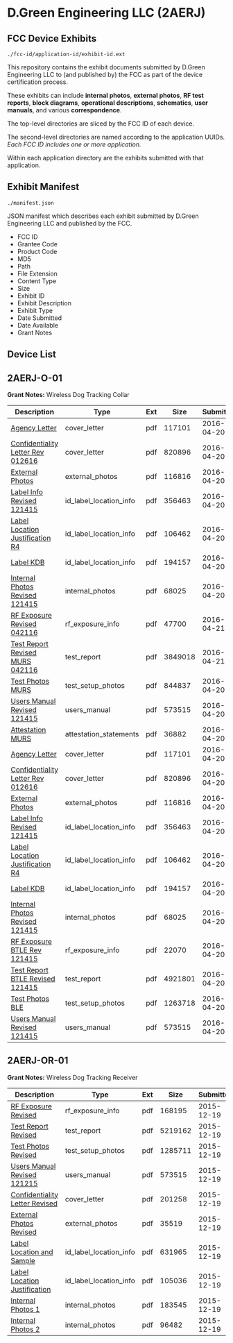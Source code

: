 # D.Green Engineering LLC (2AERJ)
## FCC Device Exhibits

```
./fcc-id/application-id/exhibit-id.ext
```

This repository contains the exhibit documents submitted by D.Green Engineering LLC to (and published by) the FCC as part of the device certification process.

These exhibits can include **internal photos**, **external photos**, **RF test reports**, **block diagrams**, **operational descriptions**, **schematics**, **user manuals**, and various **correspondence**.

The top-level directories are sliced by the FCC ID of each device.

The second-level directories are named according to the application UUIDs. *Each FCC ID includes one or more application.*

Within each application directory are the exhibits submitted with that application. 

## Exhibit Manifest

```
./manifest.json
```

JSON manifest which describes each exhibit submitted by D.Green Engineering LLC and published by the FCC.

- FCC ID
- Grantee Code
- Product Code
- MD5
- Path
- File Extension
- Content Type
- Size
- Exhibit ID
- Exhibit Description
- Exhibit Type
- Date Submitted
- Date Available
- Grant Notes

## Device List
## 2AERJ-O-01
**Grant Notes:** Wireless Dog Tracking Collar

| Description | Type | Ext | Size | Submitted | Available |
| ----------- | ---- | --- | ---- | --------- | --------- |
| [Agency Letter](2AERJ-O-01/6f812aa3bf8b2cc7ac874c7c1f43436f/2963618.pdf) | cover_letter | pdf | 117101 | 2016-04-20 | 2016-04-22 |
| [Confidentiality Letter Rev 012616](2AERJ-O-01/6f812aa3bf8b2cc7ac874c7c1f43436f/2963619.pdf) | cover_letter | pdf | 820896 | 2016-04-20 | 2016-04-22 |
| [External Photos](2AERJ-O-01/6f812aa3bf8b2cc7ac874c7c1f43436f/2963605.pdf) | external_photos | pdf | 116816 | 2016-04-20 | 2016-04-22 |
| [Label Info Revised 121415](2AERJ-O-01/6f812aa3bf8b2cc7ac874c7c1f43436f/2963603.pdf) | id_label_location_info | pdf | 356463 | 2016-04-20 | 2016-04-22 |
| [Label Location Justification R4](2AERJ-O-01/6f812aa3bf8b2cc7ac874c7c1f43436f/2963620.pdf) | id_label_location_info | pdf | 106462 | 2016-04-20 | 2016-04-22 |
| [Label KDB](2AERJ-O-01/6f812aa3bf8b2cc7ac874c7c1f43436f/2963621.pdf) | id_label_location_info | pdf | 194157 | 2016-04-20 | 2016-04-22 |
| [Internal Photos Revised 121415](2AERJ-O-01/6f812aa3bf8b2cc7ac874c7c1f43436f/2963604.pdf) | internal_photos | pdf | 68025 | 2016-04-20 | 2016-04-22 |
| [RF Exposure Revised 042116](2AERJ-O-01/6f812aa3bf8b2cc7ac874c7c1f43436f/2966476.pdf) | rf_exposure_info | pdf | 47700 | 2016-04-21 | 2016-04-22 |
| [Test Report Revised MURS 042116](2AERJ-O-01/6f812aa3bf8b2cc7ac874c7c1f43436f/2966477.pdf) | test_report | pdf | 3849018 | 2016-04-21 | 2016-04-22 |
| [Test Photos MURS](2AERJ-O-01/6f812aa3bf8b2cc7ac874c7c1f43436f/2963608.pdf) | test_setup_photos | pdf | 844837 | 2016-04-20 | 2016-04-22 |
| [Users Manual Revised 121415](2AERJ-O-01/6f812aa3bf8b2cc7ac874c7c1f43436f/2847304.pdf) | users_manual | pdf | 573515 | 2016-04-20 | 2016-04-22 |
| [Attestation MURS](2AERJ-O-01/76fb7fbba25fed3c2829f0bceb09bc66/2963627.pdf) | attestation_statements | pdf | 36882 | 2016-04-20 | 2016-04-22 |
| [Agency Letter](2AERJ-O-01/76fb7fbba25fed3c2829f0bceb09bc66/2963618.pdf) | cover_letter | pdf | 117101 | 2016-04-20 | 2016-04-22 |
| [Confidentiality Letter Rev 012616](2AERJ-O-01/76fb7fbba25fed3c2829f0bceb09bc66/2963619.pdf) | cover_letter | pdf | 820896 | 2016-04-20 | 2016-04-22 |
| [External Photos](2AERJ-O-01/76fb7fbba25fed3c2829f0bceb09bc66/2963605.pdf) | external_photos | pdf | 116816 | 2016-04-20 | 2016-04-22 |
| [Label Info Revised 121415](2AERJ-O-01/76fb7fbba25fed3c2829f0bceb09bc66/2963603.pdf) | id_label_location_info | pdf | 356463 | 2016-04-20 | 2016-04-22 |
| [Label Location Justification R4](2AERJ-O-01/76fb7fbba25fed3c2829f0bceb09bc66/2963620.pdf) | id_label_location_info | pdf | 106462 | 2016-04-20 | 2016-04-22 |
| [Label KDB](2AERJ-O-01/76fb7fbba25fed3c2829f0bceb09bc66/2963621.pdf) | id_label_location_info | pdf | 194157 | 2016-04-20 | 2016-04-22 |
| [Internal Photos Revised 121415](2AERJ-O-01/76fb7fbba25fed3c2829f0bceb09bc66/2963604.pdf) | internal_photos | pdf | 68025 | 2016-04-20 | 2016-04-22 |
| [RF Exposure BTLE Rev 121415](2AERJ-O-01/76fb7fbba25fed3c2829f0bceb09bc66/2963600.pdf) | rf_exposure_info | pdf | 22070 | 2016-04-20 | 2016-04-22 |
| [Test Report BTLE Revised 121415](2AERJ-O-01/76fb7fbba25fed3c2829f0bceb09bc66/2963598.pdf) | test_report | pdf | 4921801 | 2016-04-20 | 2016-04-22 |
| [Test Photos BLE](2AERJ-O-01/76fb7fbba25fed3c2829f0bceb09bc66/2963597.pdf) | test_setup_photos | pdf | 1263718 | 2016-04-20 | 2016-04-22 |
| [Users Manual Revised 121415](2AERJ-O-01/76fb7fbba25fed3c2829f0bceb09bc66/2847304.pdf) | users_manual | pdf | 573515 | 2016-04-20 | 2016-04-22 |
## 2AERJ-OR-01
**Grant Notes:** Wireless Dog Tracking Receiver

| Description | Type | Ext | Size | Submitted | Available |
| ----------- | ---- | --- | ---- | --------- | --------- |
| [RF Exposure Revised](2AERJ-OR-01/32045633cbc1d53f7aea08f6ab6153b7/2847310.pdf) | rf_exposure_info | pdf | 168195 | 2015-12-19 | 2015-12-20 |
| [Test Report Revised](2AERJ-OR-01/32045633cbc1d53f7aea08f6ab6153b7/2847306.pdf) | test_report | pdf | 5219162 | 2015-12-19 | 2015-12-20 |
| [Test Photos Revised](2AERJ-OR-01/32045633cbc1d53f7aea08f6ab6153b7/2847305.pdf) | test_setup_photos | pdf | 1285711 | 2015-12-19 | 2015-12-20 |
| [Users Manual Revised 121215](2AERJ-OR-01/32045633cbc1d53f7aea08f6ab6153b7/2847304.pdf) | users_manual | pdf | 573515 | 2015-12-19 | 2015-12-20 |
| [Confidentiality Letter Revised](2AERJ-OR-01/32045633cbc1d53f7aea08f6ab6153b7/2847319.pdf) | cover_letter | pdf | 201258 | 2015-12-19 | 2015-12-20 |
| [External Photos Revised](2AERJ-OR-01/32045633cbc1d53f7aea08f6ab6153b7/2847318.pdf) | external_photos | pdf | 35519 | 2015-12-19 | 2015-12-20 |
| [Label Location and Sample](2AERJ-OR-01/32045633cbc1d53f7aea08f6ab6153b7/2847314.pdf) | id_label_location_info | pdf | 631965 | 2015-12-19 | 2015-12-20 |
| [Label Location Justification](2AERJ-OR-01/32045633cbc1d53f7aea08f6ab6153b7/2847315.pdf) | id_label_location_info | pdf | 105036 | 2015-12-19 | 2015-12-20 |
| [Internal Photos 1](2AERJ-OR-01/32045633cbc1d53f7aea08f6ab6153b7/2847316.pdf) | internal_photos | pdf | 183545 | 2015-12-19 | 2015-12-20 |
| [Internal Photos 2](2AERJ-OR-01/32045633cbc1d53f7aea08f6ab6153b7/2847317.pdf) | internal_photos | pdf | 96482 | 2015-12-19 | 2015-12-20 |
